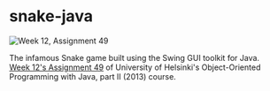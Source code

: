 # snake-java

![Week 12, Assignment 49](https://github.com/vgnh/snake-java/blob/main/snake-java.png?raw=true)

The infamous Snake game built using the Swing GUI toolkit for Java.\
[Week 12's Assignment 49](https://materiaalit.github.io/2013-oo-programming/part2/week-12/#55) of University of Helsinki's Object-Oriented Programming with Java, part II (2013) course.
